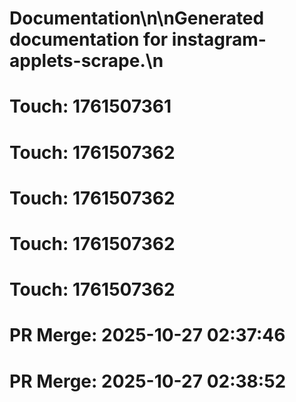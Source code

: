 # Documentation\n\nGenerated documentation for instagram-applets-scrape.\n

# Touch: 1761507361

# Touch: 1761507362

# Touch: 1761507362

# Touch: 1761507362

# Touch: 1761507362

# PR Merge: 2025-10-27 02:37:46

# PR Merge: 2025-10-27 02:38:52
